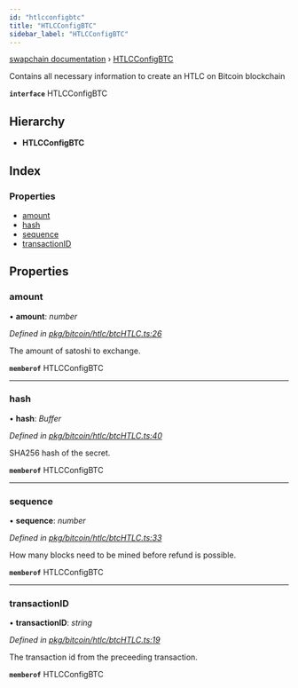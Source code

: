 ```yaml
---
id: "htlcconfigbtc"
title: "HTLCConfigBTC"
sidebar_label: "HTLCConfigBTC"
---
```


[swapchain documentation](../globals.md) › [HTLCConfigBTC](htlcconfigbtc.md)

Contains all necessary information to create an HTLC on Bitcoin blockchain

**`interface`** HTLCConfigBTC

## Hierarchy

* **HTLCConfigBTC**

## Index

### Properties

* [amount](htlcconfigbtc.md#amount)
* [hash](htlcconfigbtc.md#hash)
* [sequence](htlcconfigbtc.md#sequence)
* [transactionID](htlcconfigbtc.md#transactionid)

## Properties

###  amount

• **amount**: *number*

*Defined in [pkg/bitcoin/htlc/btcHTLC.ts:26](https://github.com/chronark/swapchain/blob/6beff0a/src/pkg/bitcoin/htlc/btcHTLC.ts#L26)*

The amount of satoshi to exchange.

**`memberof`** HTLCConfigBTC

___

###  hash

• **hash**: *Buffer*

*Defined in [pkg/bitcoin/htlc/btcHTLC.ts:40](https://github.com/chronark/swapchain/blob/6beff0a/src/pkg/bitcoin/htlc/btcHTLC.ts#L40)*

SHA256 hash of the secret.

**`memberof`** HTLCConfigBTC

___

###  sequence

• **sequence**: *number*

*Defined in [pkg/bitcoin/htlc/btcHTLC.ts:33](https://github.com/chronark/swapchain/blob/6beff0a/src/pkg/bitcoin/htlc/btcHTLC.ts#L33)*

How many blocks need to be mined before refund is possible.

**`memberof`** HTLCConfigBTC

___

###  transactionID

• **transactionID**: *string*

*Defined in [pkg/bitcoin/htlc/btcHTLC.ts:19](https://github.com/chronark/swapchain/blob/6beff0a/src/pkg/bitcoin/htlc/btcHTLC.ts#L19)*

The transaction id from the preceeding transaction.

**`memberof`** HTLCConfigBTC
